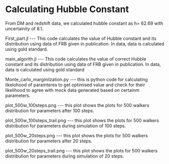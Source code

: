 # Calculating Hubble Constant

From DM and redshift data, we calculated hubble constant as h= 62.69 with uncertainity of 8.1.

First_part.jl --- This code calculates the value of Hubble constant and its distribution using data of FRB given in publication. In data, data is calculated using gold standard.

main_algorith.jl --- This code calculates the value of correct Hubble constant and its distribution using data of FRB given in publication. In data, data is calculated using gold standard

Monte_carlo_marginilzation.py --- this is python code for calculating likelohood of paramteres to get optimised value and check for their likelihood to agree with mock data generated based on certainm parameters.

plot_500w_100steps.png --- this plot shows the plots for 500 walkers distribution for parameters after 100 steps. 

plot_500w_100steps_trail.png --- this plot shows the plots for 500 walkers distribution for parameters during simulation of 100 steps. 

plot_500w_20steps.png --- this plot shows the plots for 500 walkers distribution for parameters after 20 steps. 

plot_500w_20steps_trail.png --- this plot shows the plots for 500 walkers distribution for parameters during simulation of 20 steps. 